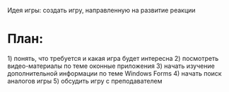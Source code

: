 Идея игры: создать игру, направленную на развитие реакции 

<h1>План:</h1>
1) понять, что требуется и какая игра будет интересна
2) посмотреть видео-материалы по теме оконные приложения
3) начать изучение дополнительной информации по теме Windows Forms 
4) начать поиск аналогов игры
5) обсудить игру с преподавателем 

